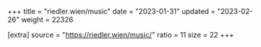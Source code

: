 +++
title = "riedler.wien/music"
date = "2023-01-31"
updated = "2023-02-26"
weight = 22326

[extra]
source = "https://riedler.wien/music/"
ratio = 11
size = 22
+++
